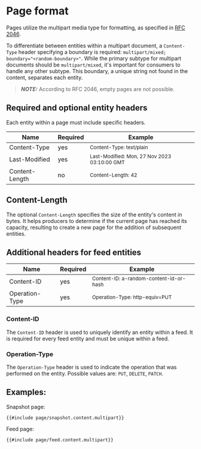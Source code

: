 # Page format
Pages utilize the multipart media type for formatting, as specified in [RFC 2046](https://www.rfc-editor.org/rfc/rfc2046#section-5.1).

To differentiate between entities within a multipart document, a `Content-Type` header specifying a boundary is required: `multipart/mixed; boundary="<random-boundary>"`.
While the primary subtype for multipart documents should be `multipart/mixed`, it's important for consumers to handle any other subtype.
This boundary, a unique string not found in the content, separates each entity.

> **_NOTE:_** According to RFC 2046, empty pages are not possible.

## Required and optional entity headers
Each entity within a page must include specific headers.

| Name           | Required | Example                                                 |
|----------------|----------|---------------------------------------------------------|
| Content-Type   | yes      | <sup>Content-Type: text/plain</sup>                     |
| Last-Modified  | yes      | <sup>Last-Modified: Mon, 27 Nov 2023 03:10:00 GMT</sup> |
| Content-Length | no       | <sup>Content-Length: 42</sup>                           |

## Content-Length
The optional `Content-Length` specifies the size of the entity's content in bytes.
It helps producers to determine if the current page has reached its capacity, 
resulting to create a new page for the addition of subsequent entities.

## Additional headers for feed entities

| Name           | Required | Example                                            |
|----------------|----------|----------------------------------------------------|
| Content-ID     | yes      | <sup>Content-ID: a-random-content-id-or-hash</sup> |
| Operation-Type | yes      | <sup>Operation-Type: http-equiv=PUT</sup>          |

### Content-ID
The `Content-ID` header is used to uniquely identify an entity within a feed. 
It is required for every feed entity and must be unique within a feed.

### Operation-Type
The `Operation-Type` header is used to indicate the operation that was performed on the entity.
Possible values are: `PUT`, `DELETE`, `PATCH`.

## Examples:
Snapshot page:
```multipart
{{#include page/snapshot.content.multipart}}
```
Feed page:
```multipart
{{#include page/feed.content.multipart}}
```


